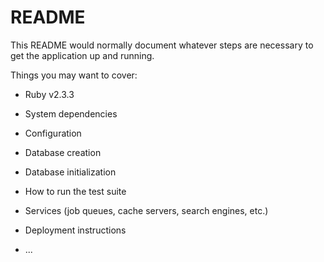 # README

This README would normally document whatever steps are necessary to get the
application up and running.

Things you may want to cover:

* Ruby v2.3.3

* System dependencies

* Configuration

* Database creation

* Database initialization

* How to run the test suite

* Services (job queues, cache servers, search engines, etc.)

* Deployment instructions

* ...
